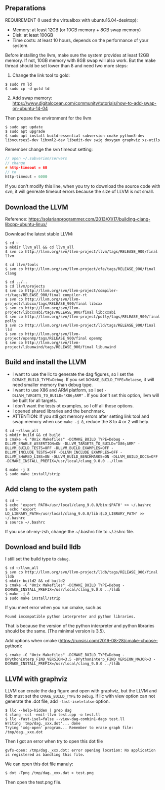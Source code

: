 

## Preparations

REQUIREMENT (I used the virtualbox with ubuntu16.04-desktop):

- Memory: at least 12GB (or 10GB memory + 8GB swap memory)
- Disk: at least 100GB
- Time costs: at least 10 hours, depends on the performance of your system.

Before installing the llvm, make sure the system provides at least 12GB memory. If not, 10GB memory with 8GB swap will also work. But the make thread should be set lower than 8 and need two more steps:

1. Change the link tool to gold:

```shell
$ sudo rm ld
$ sudo cp -d gold ld
```

2. Add swap memory: <https://www.digitalocean.com/community/tutorials/how-to-add-swap-on-ubuntu-14-04>

Then prepare the environment for the llvm

```shell
$ sudo apt update
$ sudo apt upgrade
$ sudo apt install build-essential subversion cmake python3-dev libncurses5-dev libxml2-dev libedit-dev swig doxygen graphviz xz-utils
```

Remember change the svn timeout setting: 

```c++
// open ~/.subverion/servers
// change 
# http-timeout = 60
// to
http-timeout = 6000
```

If you don't modify this line, when you try to download the source code with svn, it will genreate timeout errors because the size of LLVM is not small.

## Download the LLVM

Reference: <https://solarianprogrammer.com/2013/01/17/building-clang-libcpp-ubuntu-linux/>

Download the latest stable LLVM:

```shell
$ cd ~
$ mkdir llvm_all && cd llvm_all
$ svn co http://llvm.org/svn/llvm-project/llvm/tags/RELEASE_900/final llvm
 
$ cd llvm/tools
$ svn co http://llvm.org/svn/llvm-project/cfe/tags/RELEASE_900/final clang

$ cd ../..
$ cd llvm/projects
$ svn co http://llvm.org/svn/llvm-project/compiler-rt/tags/RELEASE_900/final compiler-rt
$ svn co http://llvm.org/svn/llvm-project/libcxx/tags/RELEASE_900/final libcxx
$ svn co http://llvm.org/svn/llvm-project/libcxxabi/tags/RELEASE_900/final libcxxabi
$ svn co http://llvm.org/svn/llvm-project/polly/tags/RELEASE_900/final polly
$ svn co http://llvm.org/svn/llvm-project/lld/tags/RELEASE_900/final lld
$ svn co http://llvm.org/svn/llvm-project/openmp/tags/RELEASE_900/final openmp
$ svn co http://llvm.org/svn/llvm-project/libunwind/tags/RELEASE_900/final libunwind
```

## Build and install the LLVM

- I want to use the llc to generate the dag figures, so I set the `DCMAKE_BUILD_TYPE=Debug`. If you set `DCMAKE_BUILD_TYPE=Relaese`, it will need smaller memory than debug type.
- I want to use X86 and ARM platform, so I set `-DLLVM_TARGETS_TO_BUILD="X86;ARM"` . If you don't set this option, llvm will be built for all targets.
- I don't want the tests ot examples, so I off all those options.
- I opened shared libraries and the benchmark.
- ATTENTION: If you stll got memory errors after setting link tool and swap memory when use `make -j 8`, reduce the 8 to 4 or 2 will help.

```shell
$ cd ~/llvm_all
$ mkdir build && cd build
$ cmake -G "Unix Makefiles" -DCMAKE_BUILD_TYPE=Debug -DLLVM_ENABLE_ASSERTION=ON -DLLVM_TARGETS_TO_BUILD="X86;ARM" -DLLVM_BUILD_TESTS=OFF -DLLVM_BUILD_EXAMPLES=OFF -DLLVM_INCLUDE_TESTS=OFF -DLLVM_INCLUDE_EXAMPLES=OFF -DLLVM_SHARED_LIBS=ON -DLLVM_BUILD_BENCHMARKS=ON -DLLVM_BUILD_DOCS=OFF -DCMAKE_INSTALL_PREFIX=/usr/local/clang_9.0.0 ../llvm
 
$ make -j 8 
$ sudo make install/strip
```

## Add clang to the system path

```shell
$ cd ~
$ echo 'export PATH=/usr/local/clang_9.0.0/bin:$PATH' >> ~/.bashrc
$ echo 'export LD_LIBRARY_PATH=/usr/local/clang_9.0.0/lib:$LD_LIBRARY_PATH' >> ~/.bashrc
$ source ~/.bashrc
```

If you use oh-my-zsh, change the ~/.bashrc file to ~/.zshrc file.

## Download and build lldb

I still set the build type to `debug`.

```shell
$ cd ~/llvm_all
$ svn co http://llvm.org/svn/llvm-project/lldb/tags/RELEASE_900/final lldb
$ mkdir build2 && cd build2
$ cmake -G "Unix Makefiles" -DCMAKE_BUILD_TYPE=Debug -DCMAKE_INSTALL_PREFIX=/usr/local/clang_9.0.0 ../lldb
$ make -j 8
$ sudo make install/strip
```

If you meet error when you run cmake, such as 

```
Found imcompatible python interpreter and python libraries.
```

That is because the version of the python interpreter and python libraries should be the same. (The minimal version is 3.5).

Add options when cmake (https://runsisi.com/2019-08-28/cmake-choose-python):

```shell
$ cmake -G "Unix Makefiles" -DCMAKE_BUILD_TYPE=Debug -DPythonInterp_FIND_VERSION=3.5 -DPythonInterp_FIND_VERSION_MAJOR=3 -DCMAKE_INSTALL_PREFIX=/usr/local/clang_9.0.0 ../lldb
```

## LLVM with graphviz

LLVM can create the dag figure and open with graphviz, but the LLVM and lldb must set the `CMAKE_BUILD_TYPE` to `Debug`.  If llc with view option can not generate the .dot file, add `-fast-isel=false` option.

```shell
$ llc --help-hidden | grep dag
$ clang -ccl -emit-llvm test.cpp -o test.ll
$ llc -fast-isel=false --view-dag-combin1-dags test.ll
Writing 'tmp/dag._xxx.dot'... done
Trying 'xdg-open' program... Remember to erase graph file: /tmp/dag._xxx.dot
```

Then I got an error when try to open this dot file

```
gvfs-open: /tmp/dag._xxx.dot: error opening location: No application is registered as bandling this file.
```

We can open this dot file manuly:

```shell
$ dot -Tpng /tmp/dag._xxx.dat > test.png
```

Then open the test.png file. 

